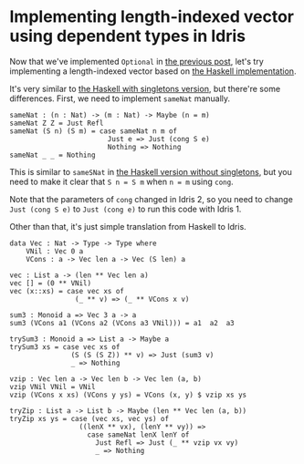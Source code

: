 # Implementing length-indexed vector using dependent types in Idris

Now that we've implemented `Optional` in [the previous post](https://snak.tumblr.com/post/666931568388997120/implementing-maybe-using-dependent-types-in-idris), let's try implementing a length-indexed vector based on [the Haskell implementation](https://snak.tumblr.com/post/662906879044976640/implementing-length-indexed-vector-using-dependent).

It's very similar to [the Haskell with singletons version](https://snak.tumblr.com/post/662906879044976640/implementing-length-indexed-vector-using-dependent), but there're some differences. First, we need to implement `sameNat` manually.

```
sameNat : (n : Nat) -> (m : Nat) -> Maybe (n = m)
sameNat Z Z = Just Refl
sameNat (S n) (S m) = case sameNat n m of
                        Just e => Just (cong S e)
                        Nothing => Nothing
sameNat _ _ = Nothing
```

This is similar to `sameSNat` in [the Haskell version without singletons](https://snak.tumblr.com/post/662857073524113408/implementing-length-indexed-vector-using-dependent), but you need to make it clear that `S n = S m` when `n = m` using `cong`.

Note that the parameters of `cong` changed in Idris 2, so you need to change `Just (cong S e)` to `Just (cong e)` to run this code with Idris 1.

Other than that, it's just simple translation from Haskell to Idris.

```
data Vec : Nat -> Type -> Type where
    VNil : Vec 0 a
    VCons : a -> Vec len a -> Vec (S len) a

vec : List a -> (len ** Vec len a)
vec [] = (0 ** VNil)
vec (x::xs) = case vec xs of
                (_ ** v) => (_ ** VCons x v)

sum3 : Monoid a => Vec 3 a -> a
sum3 (VCons a1 (VCons a2 (VCons a3 VNil))) = a1  a2  a3

trySum3 : Monoid a => List a -> Maybe a
trySum3 xs = case vec xs of
               (S (S (S Z)) ** v) => Just (sum3 v)
               _ => Nothing

vzip : Vec len a -> Vec len b -> Vec len (a, b)
vzip VNil VNil = VNil
vzip (VCons x xs) (VCons y ys) = VCons (x, y) $ vzip xs ys

tryZip : List a -> List b -> Maybe (len ** Vec len (a, b))
tryZip xs ys = case (vec xs, vec ys) of
                 ((lenX ** vx), (lenY ** vy)) =>
                   case sameNat lenX lenY of
                     Just Refl => Just (_ ** vzip vx vy)
                     _ => Nothing
```
